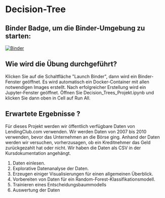 # Decision-Tree

## Binder Badge, um die Binder-Umgebung zu starten:
[![Binder](https://mybinder.org/badge_logo.svg)](https://mybinder.org/v2/gh/AdilSh99/Decision-Tree/HEAD)

## Wie wird die Übung durchgeführt?
Klicken Sie auf die Schaltfläche "Launch Binder", dann wird ein Binder-Fenster geöffnet. Es wird automatisch ein Docker-Container mit allen notwendigen Images erstellt. Nach erfolgreicher Erstellung wird ein Jupyter-Fenster geöffnet. Öffnen Sie Decision_Trees_Projekt.ipynb und klicken Sie dann oben in Cell auf Run All.

## Erwartete Ergebnisse ?
Für dieses Projekt werden wir öffentlich verfügbare Daten von LendingClub.com verwenden. Wir werden Daten von 2007 bis 2010 verwenden, bevor das Unternehmen an die Börse ging. Anhand der Daten werden wir versuchen, vorherzusagen, ob ein Kreditnehmer das Geld zurückgezahlt hat oder nicht. Wir haben die Daten als CSV in der Kursdokumentation angehängt.

1. Daten einlesen.
2. Explorative Datenanalyse der Daten.
3. Erzeugen einiger Visualisierungen für einen allgemeinen Überblick.
4. Vorbereiten von Daten für ein Random-Forest-Klassifikationsmodell.
5. Trainieren eines Entscheidungsbaummodells
6. Auswertung der Daten

